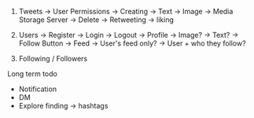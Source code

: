 1. Tweets
   -> User Permissions
      -> Creating
         -> Text
         -> Image -> Media Storage Server
      -> Delete
      -> Retweeting
      -> liking

2. Users
   -> Register
   -> Login
   -> Logout
   -> Profile
      -> Image?
      -> Text?
      -> Follow Button
   -> Feed
      -> User's feed only?
      -> User + who they follow?

3. Following / Followers

Long term todo

- Notification
- DM
- Explore finding -> hashtags

